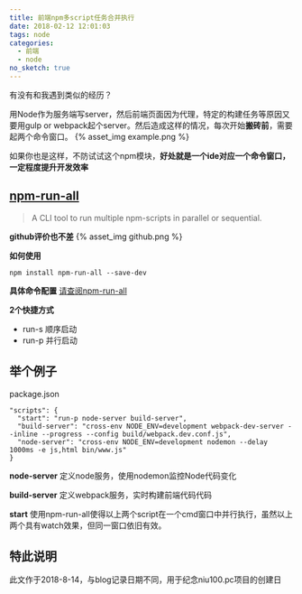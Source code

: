 ```yaml
---
title: 前端npm多script任务合并执行
date: 2018-02-12 12:01:03
tags: node
categories:
  - 前端
  - node
no_sketch: true
---
```


有没有和我遇到类似的经历？

用Node作为服务端写server，然后前端页面因为代理，特定的构建任务等原因又要用gulp or webpack起个server。然后造成这样的情况，每次开始**搬砖前**，需要起两个命令窗口。
{% asset_img example.png %}

如果你也是这样，不防试试这个npm模块，**好处就是一个ide对应一个命令窗口，一定程度提升开发效率**

## [npm-run-all](https://www.npmjs.com/package/npm-run-all)
> A CLI tool to run multiple npm-scripts in parallel or sequential.

**github评价也不差**
{% asset_img github.png %}

**如何使用**
````
npm install npm-run-all --save-dev
````

**具体命令配置**
[请查阅npm-run-all](https://github.com/mysticatea/npm-run-all/blob/HEAD/docs/npm-run-all.md)

**2个快捷方式**
- run-s 顺序启动
- run-p 并行启动

## 举个例子
package.json
````
"scripts": {
  "start": "run-p node-server build-server",
  "build-server": "cross-env NODE_ENV=development webpack-dev-server --inline --progress --config build/webpack.dev.conf.js",
  "node-server": "cross-env NODE_ENV=development nodemon --delay 1000ms -e js,html bin/www.js"
}
````

**node-server**
定义node服务，使用nodemon监控Node代码变化

**build-server**
定义webpack服务，实时构建前端代码代码

**start**
使用npm-run-all使得以上两个script在一个cmd窗口中并行执行，虽然以上两个具有watch效果，但同一窗口依旧有效。

## 特此说明 
此文作于2018-8-14，与blog记录日期不同，用于纪念niu100.pc项目的创建日